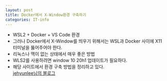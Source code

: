 ```yaml
---
layout: post
title: Docker에서 X-Window환경 구축하기
categories: IT-info
---
```

- WSL2 + Docker + VS Code 환경  
- 그러나 Docker에서 X-Window를 띄우기 위해서는 WSL과 Docker 사이에 X11 터미널을 뚫어주어야 한다.
- 리눅스나 맥이 없는 상태에서 매우 좋은 방법
- WLS2를 사용하려면 window 10 20h1 업데이트가 필요하다.
- 해당 사이트에서 환경 구축 방법을 정리하고 있다.   
[jehyunlee님의 블로그](https://jehyunlee.github.io/2020/06/10/Python-General-5-wdvx/)
